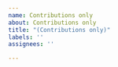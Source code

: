 ```yaml
---
name: Contributions only
about: Contributions only
title: "(Contributions only)"
labels: ''
assignees: ''

---
```

<!--
# CONTRIBUTIONS ONLY

**What does this mean?** I do not have time to fix issues myself. The only way fixes or new features will be added is by people submitting PRs.

**Current status.** Voluptuous is largely feature stable. There hasn't been a need to add new features in a while, but there are some bugs that should be fixed.

**Why?** I no longer use Voluptuous personally (in fact I no longer regularly write Python code). Rather than leave the project in a limbo of people filing issues and wondering why they're note being worked on, I believe this notice will more clearly set expectations.
-->
